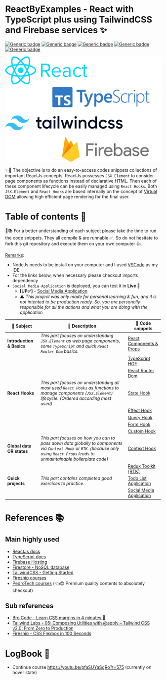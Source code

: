 # ReactByExamples - React with TypeScript plus using TailwindCSS and Firebase services ✨

[![Generic badge](https://img.shields.io/badge/ReactJs-18.2-darkblue.svg?style=plastic)](https://reactjs.org/)
[![Generic badge](https://img.shields.io/badge/TypeScript-4.8-blue.svg?style=plastic)](https://www.typescriptlang.org/)
[![Generic badge](https://img.shields.io/badge/TailwindCSS-3.2-lightblue.svg?style=plastic)](https://tailwindcss.com/)
[![Generic badge](https://img.shields.io/badge/Firebase-9.14-yellow.svg?style=plastic)](https://www.npmjs.com/package/firebase)
[![Generic badge](https://img.shields.io/badge/NodeJs-16.18-darkgreen.svg?style=plastic)](https://nodejs.org/en/)

<p align="center">
  <img src="docs/front-img.png" />
</p>

✨👾 The objective is to do an easy-to-access codes snippets collections of important ReactJs concepts. ReactJs possesses `JSX.Element` to consider page components as functions instead of declarative HTML. Then each of these component lifecycle can be easily managed using `React Hooks`. Both `JSX.Element` and `React Hooks` are based internally on the concept of [Virtual DOM](https://reactjs.org/docs/faq-internals.html) allowing high efficient page rendering for the final user.

# Table of contents 📃

🔎📚 For a better understanding of each subject please take the time to run the code snippets.
They all compile & are runnable ✅.
So do not hesitate to fork this git repository and execute them on your own computer 👍.

<ins>Remarks</ins>:

- NodeJs needs to be install on your computer and I used [VSCode](https://code.visualstudio.com/) as my IDE
- For the links below, when necessary please checkout imports dependency
- `Social Media Application` is deployed, you can test it in **Live 🔴**
  - **\[UP✅\]** - [Social Media Application](https://reactbyexamples-87316.web.app/)
  - ⚠️ _This project was only made for personal learning & fun, and it is not intented to be production ready. So, you are personally responsible for all the actions and what you are doing with the application_

| 🔎 Subject                | 📃 Description                                                                                                                                                                       | 👾 Code snippets                                       |
| ------------------------- | ------------------------------------------------------------------------------------------------------------------------------------------------------------------------------------ | ------------------------------------------------------ |
| **Introduction & Basics** | _This part focuses on understanding `JSX.Element` as web page components, some `TypeScript` and quick `React Router Dom` basics._                                                    | [React Components & Props](src/_0_components/App.tsx)  |
|                           |                                                                                                                                                                                      | [TypeScript HOF](src/_1_hofarray_css/App.tsx)          |
|                           |                                                                                                                                                                                      | [React Router Dom](src/_5_router/App.tsx)              |
| **React Hooks**           | _This part focuses on understanding all most used `React Hooks` as functions to manage components (`JSX.Element`) lifecycle. (Ordered according most used)_                          | [State Hook](src/_2_statehook/App.tsx)                 |
|                           |                                                                                                                                                                                      | [Effect Hook](src/_4_effecthook_fetchapi/App.tsx)      |
|                           |                                                                                                                                                                                      | [Query Hook](src/_7_queryhook/App.tsx)                 |
|                           |                                                                                                                                                                                      | [Form Hook](src/_8_formhook/App.tsx)                   |
|                           |                                                                                                                                                                                      | [Custom Hook](src/_9_customhook/App.tsx)               |
| **Global data OR states** | _This part focuses on how you can to pass down data globally to components via `Context Hook` or `RTK`. (because only using `React Props` leads to unmaintainable boilerplate code)_ | [Context Hook](src/_6_contexthook/App.tsx)             |
|                           |                                                                                                                                                                                      | [Redux Toolkit (RTK)](src/_10_reduxtoolkit/App.tsx)    |
| **Quick projects**        | _This part contains completed good exercices to practice._                                                                                                                           | [Todo List Application](src/_3_todolistapp/App.tsx)    |
|                           |                                                                                                                                                                                      | [Social Media Application](src/_11_e2ecrudapp/App.tsx) |

# References 📚

## Main highly used

- [ReactJs docs](https://reactjs.org/docs/getting-started.html)
- [TypeScript docs](https://www.typescriptlang.org/docs/)
- [Firebase Hosting](https://firebase.google.com/docs/hosting)
- [Firestore - NoSQL database](https://firebase.google.com/docs/firestore)
- [TailwindCSS - Getting Started](https://tailwindcss.com/docs/installation)
- [Fireship courses](https://www.youtube.com/@Fireship)
- [PedroTech courses](https://www.youtube.com/@PedroTechnologies/featured) (👈😍 Premium quality contents to absolutely checkout)

## Sub references

- [Bro Code - Learn CSS margins in 4 minutes 📏](https://youtu.be/2ZlVV0MM1a0)
- [Tailwind Labs - 05: Composing Utilities with @apply – Tailwind CSS v2.0: From Zero to Production](https://youtu.be/TrftauE2Vyk)
- [Fireship - CSS Flexbox in 100 Seconds](https://www.youtube.com/watch?v=K74l26pE4YA)

# LogBook 🚧

- Continue course https://youtu.be/pfaSUYaSgRo?t=575 (currently on hover state)
